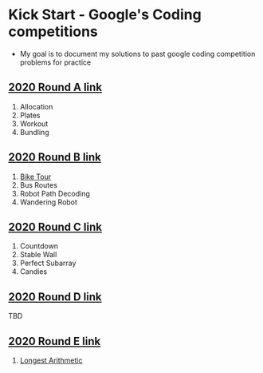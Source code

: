# Kick Start - Google's Coding competitions

* My goal is to document my solutions to past google coding competition problems for practice

## [2020 Round A link](https://codingcompetitions.withgoogle.com/kickstart/round/000000000019ffc7)

1. Allocation
2. Plates
3. Workout
4. Bundling

## [2020 Round B link](https://codingcompetitions.withgoogle.com/kickstart/round/000000000019ffc8)

1. [Bike Tour](roundB/biketour.py)
2. Bus Routes
3. Robot Path Decoding
4. Wandering Robot


## [2020 Round C link](https://codingcompetitions.withgoogle.com/kickstart/round/000000000019ff43)

1. Countdown
2. Stable Wall
3. Perfect Subarray
4. Candies

## [2020 Round D link]()

TBD

## [2020 Round  E link](https://codingcompetitions.withgoogle.com/kickstart/round/000000000019ff47)

1. [Longest Arithmetic](../google_kick_start/roundE/longestArithmetic.py)
   